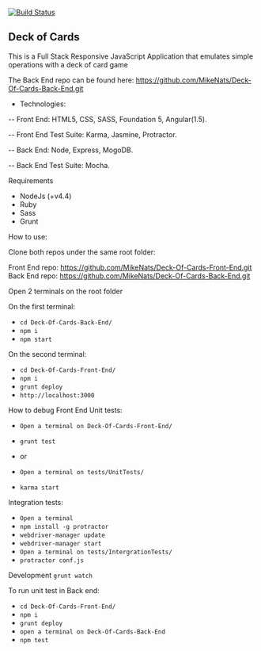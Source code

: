 [![Build Status](https://travis-ci.org/MikeNats/Deck-Of-Cards-Front-End.svg)](https://travis-ci.org/MikeNats/Deck-Of-Cards-Front-End) 
## Deck of Cards

This is a Full Stack Responsive JavaScript Application that emulates simple operations with a deck of card game

The Back End repo can be found here: https://github.com/MikeNats/Deck-Of-Cards-Back-End.git

- Technologies:

-- Front End: HTML5, CSS, SASS, Foundation 5, Angular(1.5).

-- Front End Test Suite: Karma, Jasmine, Protractor.

-- Back End: Node, Express, MogoDB.

-- Back End Test Suite: Mocha.

Requirements

- NodeJs (+v4.4)
- Ruby
- Sass
- Grunt

How to use:

Clone both repos under the same root folder:

Front End repo: https://github.com/MikeNats/Deck-Of-Cards-Front-End.git
Back End repo: https://github.com/MikeNats/Deck-Of-Cards-Back-End.git

Open 2 terminals on the root folder

On the first terminal:
- `cd Deck-Of-Cards-Back-End/`
- `npm i`
- `npm start`

On the second terminal:
- `cd Deck-Of-Cards-Front-End/`
- `npm i`
- `grunt deploy`
- `http://localhost:3000`


How to debug Front End
Unit tests:
- `Open a terminal on Deck-Of-Cards-Front-End/`
- `grunt test`

- or

- `Open a terminal on tests/UnitTests/`
- `karma start`

Integration tests:

- `Open a terminal`
- `npm install -g protractor`
- `webdriver-manager update`
- `webdriver-manager start`
- `Open a terminal on tests/IntergrationTests/`
- `protractor conf.js`

Development
`grunt watch`

To run unit test in Back end:
- `cd Deck-Of-Cards-Front-End/`
- `npm i`
- `grunt deploy`
- `open a terminal on Deck-Of-Cards-Back-End`
- `npm test`



